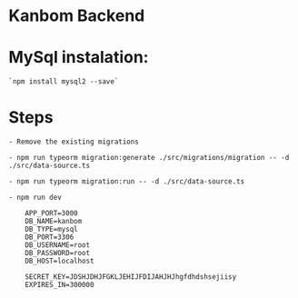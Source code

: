 # Kanbom Backend

# MySql instalation:

    `npm install mysql2 --save`

# Steps
 
    - Remove the existing migrations

    - npm run typeorm migration:generate ./src/migrations/migration -- -d ./src/data-source.ts

    - npm run typeorm migration:run -- -d ./src/data-source.ts

    - npm run dev

        APP_PORT=3000
        DB_NAME=kanbom
        DB_TYPE=mysql
        DB_PORT=3306
        DB_USERNAME=root
        DB_PASSWORD=root
        DB_HOST=localhost

        SECRET_KEY=JDSHJDHJFGKLJEHIJFDIJAHJHJhgfdhdshsejiisy
        EXPIRES_IN=300000
